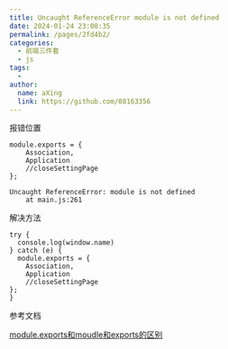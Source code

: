 ```yaml
---
title: Uncaught ReferenceError module is not defined
date: 2024-01-24 23:08:35
permalink: /pages/2fd4b2/
categories:
  - 前端三件套
  - js
tags:
  - 
author: 
  name: aXing
  link: https://github.com/08163356
---
```


报错位置

```
module.exports = {
    Association,
	Application
	//closeSettingPage
};
```

```
Uncaught ReferenceError: module is not defined
    at main.js:261
```

解决方法

```
try {
  console.log(window.name)
} catch (e) {
  module.exports = {
    Association,
	Application
	//closeSettingPage
};
}
```

参考文档

[ module.exports和moudle和exports的区别](https://blog.csdn.net/flyingpig2016/article/details/52968538)